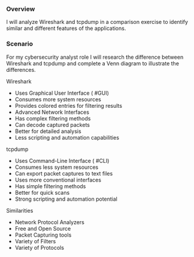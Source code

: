 ### Overview

I will analyze Wireshark and tcpdump in a comparison exercise to identify similar and different features of the applications. 

### Scenario 

For my cybersecurity analyst role I will research the difference between Wireshark and tcpdump and complete a Venn diagram to illustrate the differences.

  

Wireshark

- Uses Graphical User Interface ( #GUI)
- Consumes more system resources
- Provides colored entries for filtering results
- Advanced Network Interfaces
- Has complex filtering methods
- Can decode captured packets
- Better for detailed analysis
- Less scripting and automation capabilities


tcpdump

- Uses Command-Line Interface ( #CLI)
- Consumes less system resources
- Can export packet captures to text files 
- Uses more conventional interfaces
- Has simple filtering methods
- Better for quick scans
- Strong scripting and automation potential

Similarities

- Network Protocol Analyzers
- Free and Open Source
- Packet Capturing tools
- Variety of Filters
- Variety of Protocols